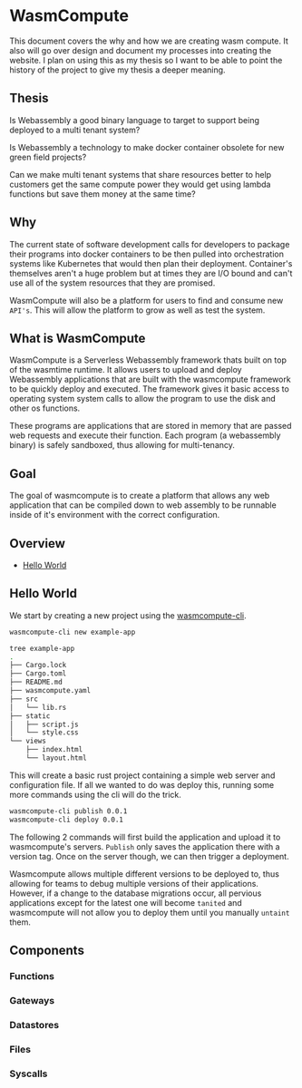 # WasmCompute

This document covers the why and how we are creating wasm compute. It also will
go over design and document my processes into creating the website. I plan on
using this as my thesis so I want to be able to point the history of the project
to give my thesis a deeper meaning.

## Thesis

Is Webassembly a good binary language to target to support being deployed to a
multi tenant system?

Is Webassembly a technology to make docker container obsolete for new green field
projects?

Can we make multi tenant systems that share resources better to help customers
get the same compute power they would get using lambda functions but save them
money at the same time?

## Why

The current state of software development calls for developers to package their
programs into docker containers to be then pulled into orchestration systems like
Kubernetes that would then plan their deployment. Container's themselves aren't
a huge problem but at times they are I/O bound and can't use all of the system
resources that they are promised.

WasmCompute will also be a platform for users to find and consume new `API's`. This
will allow the platform to grow as well as test the system.

## What is WasmCompute

WasmCompute is a Serverless Webassembly framework thats built on top of the
wasmtime runtime. It allows users to upload and deploy Webassembly applications
that are built with the wasmcompute framework to be quickly deploy and executed.
The framework gives it basic access to operating system system calls to allow
the program to use the disk and other os functions.

These programs are applications that are stored in memory that are passed web
requests and execute their function. Each program (a webassembly binary) is safely
sandboxed, thus allowing for multi-tenancy.

## Goal

The goal of wasmcompute is to create a platform that allows any web application
that can be compiled down to web assembly to be runnable inside of it's environment
with the correct configuration.

## Overview

- [Hello World](#hello-world)

## Hello World

We start by creating a new project using the [wasmcompute-cli](https://github.com/wasmcompute/wasmcompute-cli).

```bash
wasmcompute-cli new example-app
```

```bash
tree example-app
.
├── Cargo.lock
├── Cargo.toml
├── README.md
├── wasmcompute.yaml
├── src
│   └── lib.rs
├── static
│   ├── script.js
│   └── style.css
└── views
    ├── index.html
    └── layout.html
```

This will create a basic rust project containing a simple web server and
configuration file. If all we wanted to do was deploy this, running some more
commands using the cli will do the trick.

```bash
wasmcompute-cli publish 0.0.1
wasmcompute-cli deploy 0.0.1
```

The following 2 commands will first build the application and upload it to
wasmcompute's servers. `Publish` only saves the application there with a version
tag. Once on the server though, we can then trigger a deployment.

Wasmcompute allows multiple different versions to be deployed to, thus allowing
for teams to debug multiple versions of their applications. However, if a change
to the database migrations occur, all pervious applications except for the latest
one will become `tanited` and wasmcompute will not allow you to deploy them until
you manually `untaint` them.

## Components

### Functions

### Gateways

### Datastores

### Files

### Syscalls
